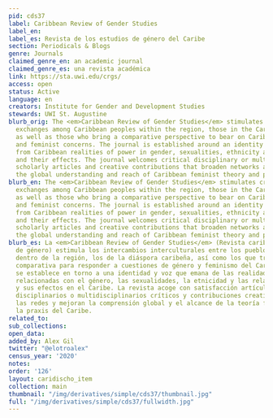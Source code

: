 ```yaml
---
pid: cds37
label: Caribbean Review of Gender Studies
label_en:
label_es: Revista de los estudios de género del Caribe
section: Periodicals & Blogs
genre: Journals
claimed_genre_en: an academic journal
claimed_genre_es: una revista académica
link: https://sta.uwi.edu/crgs/
access: open
status: Active
language: en
creators: Institute for Gender and Development Studies
stewards: UWI St. Augustine
blurb_orig: The <em>Caribbean Review of Gender Studies</em> stimulates cross-cultural
  exchanges among Caribbean peoples within the region, those in the Caribbean Diaspora,
  as well as those who bring a comparative perspective to bear on Caribbean gender
  and feminist concerns. The journal is established around an identity and voice emanating
  from Caribbean realities of power in gender, sexualities, ethnicity and class relations,
  and their effects. The journal welcomes critical disciplinary or multi-disciplinary
  scholarly articles and creative contributions that broaden networks and enhance
  the global understanding and reach of Caribbean feminist theory and praxis.
blurb_en: The <em>Caribbean Review of Gender Studies</em> stimulates cross-cultural
  exchanges among Caribbean peoples within the region, those in the Caribbean Diaspora,
  as well as those who bring a comparative perspective to bear on Caribbean gender
  and feminist concerns. The journal is established around an identity and voice emanating
  from Caribbean realities of power in gender, sexualities, ethnicity and class relations,
  and their effects. The journal welcomes critical disciplinary or multi-disciplinary
  scholarly articles and creative contributions that broaden networks and enhance
  the global understanding and reach of Caribbean feminist theory and praxis.
blurb_es: La <em>Caribbean Review of Gender Studies</em> (Revista caribeña de estudios
  de género) estimula los intercambios interculturales entre los pueblos caribeños
  dentro de la región, los de la diáspora caribeña, así como los que traen una perspectiva
  comparativa para responder a cuestiones de género y feminismo del Caribe. La revista
  se establece en torno a una identidad y voz que emana de las realidades del poder
  relacionadas con el género, las sexualidades, la etnicidad y las relaciones de clase
  y sus efectos en el Caribe. La revista acoge con satisfacción artículos académicos
  disciplinarios o multidisciplinarios críticos y contribuciones creativas que amplían
  las redes y mejoran la comprensión global y el alcance de la teoría feminista y
  la praxis del Caribe.
related_to:
sub_collections:
open_data:
added_by: Alex Gil
twitter: "@elotroalex"
census_year: '2020'
notes:
order: '126'
layout: caridischo_item
collection: main
thumbnail: "/img/derivatives/simple/cds37/thumbnail.jpg"
full: "/img/derivatives/simple/cds37/fullwidth.jpg"
---
```

